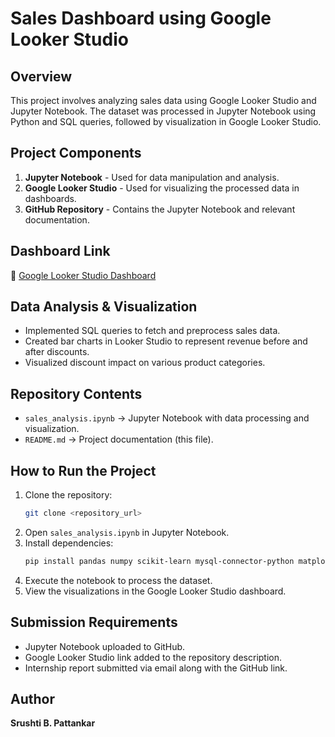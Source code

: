 # Sales Dashboard using Google Looker Studio

## Overview
This project involves analyzing sales data using Google Looker Studio and Jupyter Notebook. The dataset was processed in Jupyter Notebook using Python and SQL queries, followed by visualization in Google Looker Studio.

## Project Components
1. **Jupyter Notebook** - Used for data manipulation and analysis.
2. **Google Looker Studio** - Used for visualizing the processed data in dashboards.
3. **GitHub Repository** - Contains the Jupyter Notebook and relevant documentation.

## Dashboard Link
🔗 [Google Looker Studio Dashboard](https://lookerstudio.google.com/reporting/e9ffacfa-97a6-4255-b9c4-1901a84f3b6c)

## Data Analysis & Visualization
- Implemented SQL queries to fetch and preprocess sales data.
- Created bar charts in Looker Studio to represent revenue before and after discounts.
- Visualized discount impact on various product categories.

## Repository Contents
- `sales_analysis.ipynb` → Jupyter Notebook with data processing and visualization.
- `README.md` → Project documentation (this file).

## How to Run the Project
1. Clone the repository:
   ```bash
   git clone <repository_url>
   ```
2. Open `sales_analysis.ipynb` in Jupyter Notebook.
3. Install dependencies:
   ```bash
   pip install pandas numpy scikit-learn mysql-connector-python matplotlib
   ```
4. Execute the notebook to process the dataset.
5. View the visualizations in the Google Looker Studio dashboard.

## Submission Requirements
- Jupyter Notebook uploaded to GitHub.
- Google Looker Studio link added to the repository description.
- Internship report submitted via email along with the GitHub link.

## Author
**Srushti B. Pattankar**
